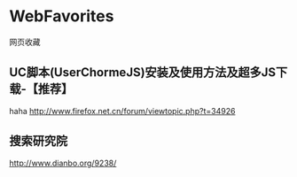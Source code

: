 WebFavorites
============

网页收藏
## UC脚本(UserChormeJS)安装及使用方法及超多JS下载-【推荐】
haha
http://www.firefox.net.cn/forum/viewtopic.php?t=34926
## 搜索研究院
http://www.dianbo.org/9238/
